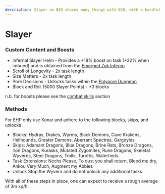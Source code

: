 ```yaml
---
description: Slayer on BSO shares many things with OSB, with a handful of key differences.
---
```


# Slayer

### Custom Content and Boosts

* Infernal Slayer Helm - Provides a +18% boost on task (+22% when imbued) and is obtained from the [Emerged Zuk Inferno](https://bso-wiki.oldschool.gg/minigames/emerged-zuk-inferno)
* Scroll of Longevity - 2x task length
* Size Matters - 2x task length
* Pore Decisions - Unlocks tasks within the [Polypore Dungeon](https://bso-wiki.oldschool.gg/custom-items/custom-monsters#polypore-dungeon)
* Block and Roll (5000 Slayer Points) - +3 blocks

n.b. for boosts please see the [combat skills](combat-skills.md) section

### Methods

For EHP only use Konar and adhere to the following blocks, skips, and unlocks

* Blocks: Hydras, Drakes, Wyrms, Black Demons, Cave Krakens, Hellhounds, Greater Demons, Aberrant Spectres, Gargoyles
* Skips: Adamant Dragons, Blue Dragons, Brine Rats, Bronze Dragons, Iron Dragons, Kurasks, Mutated Zygomites, Rune Dragons, Skeletal Wyverns, Steel Dragons, Trolls, Turoths, Waterfieds.
* Task Extensions: Nechs Please, To dust you shall return, Bleed me dry, Ankou Very Much, Augment my Abbies
* Unlock Stop the Wyvern and do not unlock any additional tasks.&#x20;

With all of these steps in place, one can expect to receive a rough average of 3m xp/h.

